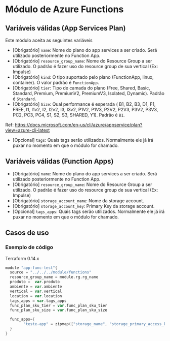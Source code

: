 # Módulo de Azure Functions
## Variáveis válidas (App Services Plan)
Este módulo aceita as seguintes variáveis
* [Obrigatório] `name`: Nome do plano do app services a ser criado. Será utilizado posteriormente no Function App.
* [Obrigatório] `resource_group_name`: Nome do Resource Group a ser utilizado. O padrão é fazer uso do resource group de sua vertical (Ex: Impulse)
* [Obrigatório] `kind`: O tipo suportado pelo plano (FunctionApp, linux, container). O valor padrão é `FunctionApp`.
* [Obrigatório] `tier`: Tipo de camada do plano (Free, Shared, Basic, Standard, Premium, PremiumV2, PremiumV3, Isolated, Dynamic). Padrão é `Standard`.
* [Obrigatório] `Size`: Qual performance é esperada ( B1, B2, B3, D1, F1, FREE, I1, I1v2, I2, I2v2, I3, I3v2, P1V2, P1V3, P2V2, P2V3, P3V2, P3V3, PC2, PC3, PC4, S1, S2, S3, SHARED, Y1). Padrão é `B1`.

Ref: https://docs.microsoft.com/en-us/cli/azure/appservice/plan?view=azure-cli-latest

* [Opcional] `tags`: Quais tags serão utilizados. Normalmente ele já irá puxar no momento em que o módulo for chamado.

## Variáveis válidas (Function Apps)

* [Obrigatório] `name`: Nome do plano do app services a ser criado. Será utilizado posteriormente no Function App.
* [Obrigatório] `resource_group_name`: Nome do Resource Group a ser utilizado. O padrão é fazer uso do resource group de sua vertical (Ex: Impulse)
* [Obrigatório] `storage_account_name`: Nome da storage account.
* [Obrigatório] `storage_account_key`: Primary Key da storage account.
* [Opcional] `tags_apps`: Quais tags serão utilizados. Normalmente ele já irá puxar no momento em que o módulo for chamado.
## Casos de uso
### Exemplo de código
Terraform 0.14.x
``` Go
module "app-func-test"{
  source = "../../../module/functions"
  resource_group_name = module.rg.rg_name
  produto =  var.produto
  ambiente = var.ambiente
  vertical = var.vertical
  location = var.location
  tags_apps = var.tags_apps
  func_plan_sku_tier = var.func_plan_sku_tier
  func_plan_sku_size = var.func_plan_sku_size

  func_apps={
        "teste-app" = zipmap(["storage_name", "storage_primary_access_key"], [module.stg-importerflow.storage_account_name.stg_importerflow_name, module.stg-importerflow.storage_access_key.primary_access_key])
  }
}
```
